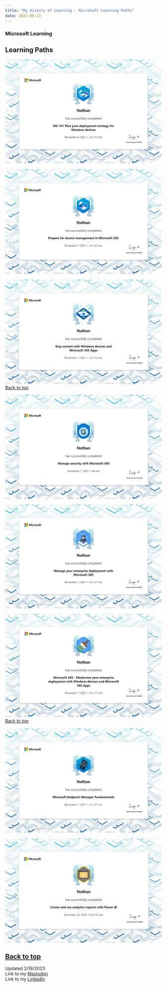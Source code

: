 ```yaml
---
title: "My History of Learning - Microsoft Learning Paths"
date: 2022-09-23
---
```

### Microsoft Learning

## Learning Paths

![Image](https://github.com/Nathan1824/Blog-Post-Dev/blob/main/_pictures/LP/MS-101_Plan_Your_Deployment.jpg?raw=true)

![Image](https://github.com/Nathan1824/Blog-Post-Dev/blob/main/_pictures/LP/Prepare_for_Device_Management.jpg?raw=true)

![Image](https://github.com/Nathan1824/Blog-Post-Dev/blob/main/_pictures/LP/Stay_Current_with_Windows.jpg?raw=true)
<a href="#top">Back to top</a>

![Image](https://github.com/Nathan1824/Blog-Post-Dev/blob/main/_pictures/LP/Manage_Security_with_M365.jpg?raw=true)

![Image](https://github.com/Nathan1824/Blog-Post-Dev/blob/main/_pictures/LP/Manage_Your_Enterprise.jpg?raw=true)

![Image](https://github.com/Nathan1824/Blog-Post-Dev/blob/main/_pictures/LP/M365_Modernize_Your_Ent.jpg?raw=true)
<a href="#top">Back to top</a>

![Image](https://github.com/Nathan1824/Blog-Post-Dev/blob/main/_pictures/LP/MEM_Fundamentals.jpg?raw=true)

![Image](https://github.com/Nathan1824/Blog-Post-Dev/blob/main/_pictures/LP/Create_Use_PowerBI.jpg?raw=true)

<a href="#top">Back to top</a>
---
Updated 2/19/2023\
Link to my <a rel="me" href="https://tech.lgbt/@NathanHamblin_MI6">Mastodon</a>\
Link to my <a rel="me" href="https://www.linkedin.com/in/nathan-hamblin">LinkedIn</a>
